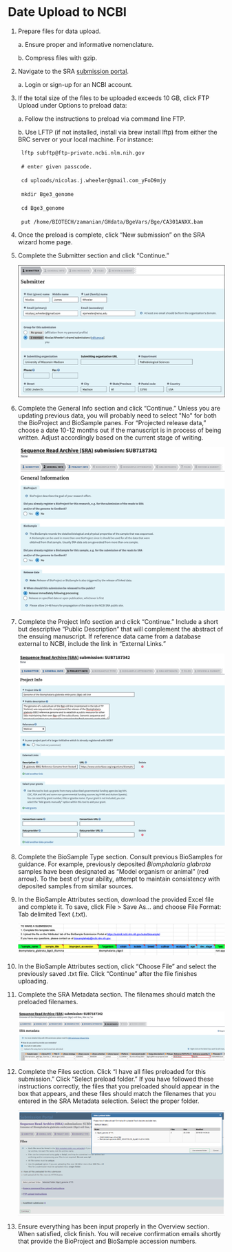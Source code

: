 # Date Upload to NCBI

1. Prepare files for data upload.

    a. Ensure proper and informative nomenclature.

    b. Compress files with gzip.

2. Navigate to the SRA [submission portal](https://submit.ncbi.nlm.nih.gov/subs/sra/).

    a. Login or sign-up for an NCBI account.

3. If the total size of the files to be uploaded exceeds 10 GB, click FTP Upload under Options to preload data:

    a. Follow the instructions to preload via command line FTP.

    b. Use LFTP (if not installed, install via brew install lftp) from either the BRC server or your local machine. For instance:

        lftp subftp@ftp-private.ncbi.nlm.nih.gov

        # enter given passcode.

        cd uploads/nicolas.j.wheeler@gmail.com_yFoD9mjy

        mkdir Bge3_genome

        cd Bge3_genome

        put /home/BIOTECH/zamanian/GHdata/BgeVars/Bge/CA301ANXX.bam

4. Once the preload is complete, click “New submission” on the SRA wizard home page.

5. Complete the Submitter section and click “Continue.”

    ![Submitter](img/submitter.png)

6. Complete the General Info section and click “Continue.” Unless you are updating previous data, you will probably need to select "No" for both the BioProject and BioSample panes. For “Projected release data,” choose a date 10-12 months out if the manuscript is in process of being written. Adjust accordingly based on the current stage of writing.

    ![General](img/general.png)

7. Complete the Project Info section and click “Continue.” Include a short but descriptive “Public Description” that will complement the abstract of the ensuing manuscript. If reference data came from a database external to NCBI, include the link in “External Links.”

    ![Project Info](img/project_info.png)

8. Complete the BioSample Type section. Consult previous BioSamples for guidance. For example, previously deposited *Biomphalaria glabrata* samples have been designated as “Model organism or animal” (red arrow). To the best of your ability, attempt to maintain consistency with deposited samples from similar sources.

9. In the BioSample Attributes section, download the provided Excel file and complete it. To save, click File > Save As... and choose File Format: Tab delimited Text (.txt).

    ![BioSample Attributes](img/biosample_attributes.png)

10. In the BioSample Attributes section, click “Choose File” and select the previously saved .txt file. Click “Continue” after the file finishes uploading.

11. Complete the SRA Metadata section. The filenames should match the preloaded filenames.

    ![SRA Metadata](img/sra_metadata.png)

12. Complete the Files section. Click “I have all files preloaded for this submission.” Click “Select preload folder.” If you have followed these instructions correctly, the files that you preloaded should appear in the box that appears, and these files should match the filenames that you entered in the SRA Metadata selection. Select the proper folder.

    ![Files](img/files.png)

13. Ensure everything has been input properly in the Overview section. When satisfied, click finish. You will receive confirmation emails shortly that provide the BioProject and BioSample accession numbers.
